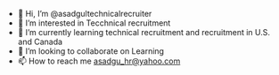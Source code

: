 - 👋 Hi, I’m @asadgultechnicalrecruiter
- 👀 I’m interested in Tecchnical recruitment
- 🌱 I’m currently learning technical recruitment and recruitment in U.S. and Canada
- 💞️ I’m looking to collaborate on Learning
- 📫 How to reach me asadgu_hr@yahoo.com

<!---
asadgultechnicalrecruiter/asadgultechnicalrecruiter is a ✨ special ✨ repository because its `README.md` (this file) appears on your GitHub profile.
You can click the Preview link to take a look at your changes.
--->
